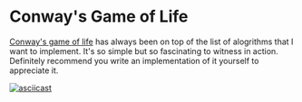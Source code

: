 # Conway's Game of Life

[Conway's game of life](https://en.wikipedia.org/wiki/Conway%27s_Game_of_Life) has always been on top of the list of alogrithms that I want to implement. It's so simple but so fascinating to witness in action. Definitely recommend you write an implementation of it yourself to appreciate it.  

[![asciicast](https://asciinema.org/a/t9DMhZoxsBKAShEJJVErmf0Z9.svg)](https://asciinema.org/a/t9DMhZoxsBKAShEJJVErmf0Z9)
